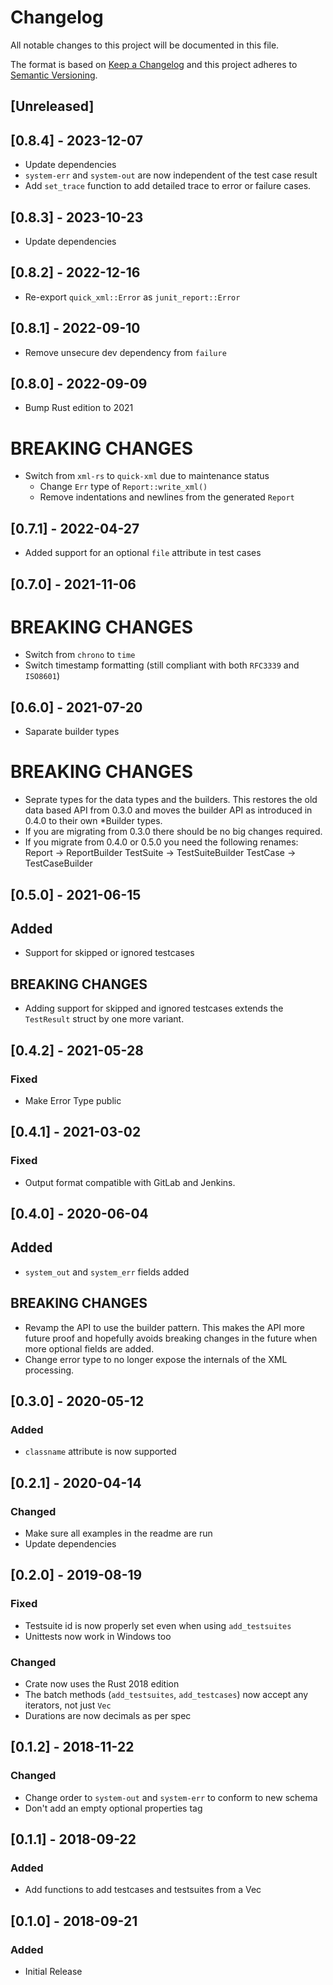 # Changelog
All notable changes to this project will be documented in this file.

The format is based on [Keep a Changelog](http://keepachangelog.com/en/1.0.0/)
and this project adheres to [Semantic Versioning](http://semver.org/spec/v2.0.0.html).

## [Unreleased]

## [0.8.4] - 2023-12-07

- Update dependencies
- `system-err` and `system-out` are now independent of the test case result
- Add `set_trace` function to add detailed trace to error or failure cases.

## [0.8.3] - 2023-10-23

- Update dependencies

## [0.8.2] - 2022-12-16

- Re-export `quick_xml::Error` as `junit_report::Error`

## [0.8.1] - 2022-09-10

- Remove unsecure dev dependency from `failure`

## [0.8.0] - 2022-09-09

- Bump Rust edition to 2021
# BREAKING CHANGES
- Switch from `xml-rs` to `quick-xml` due to maintenance status
  - Change `Err` type of `Report::write_xml()`
  - Remove indentations and newlines from the generated `Report`

## [0.7.1] - 2022-04-27

- Added support for an optional `file` attribute in test cases

## [0.7.0] - 2021-11-06
# BREAKING CHANGES
- Switch from `chrono` to `time`
- Switch timestamp formatting (still compliant with both `RFC3339` and `ISO8601`)

## [0.6.0] - 2021-07-20

- Saparate builder types
# BREAKING CHANGES
- Seprate types for the data types and the builders. This restores the old data based API from 0.3.0 and moves
the builder API as introduced in 0.4.0 to their own *Builder types.
- If you are migrating from 0.3.0 there should be no big changes required.
- If you migrate from 0.4.0 or 0.5.0 you need the following renames:
  Report -> ReportBuilder
  TestSuite -> TestSuiteBuilder
  TestCase -> TestCaseBuilder


## [0.5.0] - 2021-06-15

## Added
- Support for skipped or ignored testcases
## BREAKING CHANGES
- Adding support for skipped and ignored testcases extends the `TestResult` struct by one more variant.

## [0.4.2] - 2021-05-28

### Fixed

- Make Error Type public

## [0.4.1] - 2021-03-02

### Fixed

- Output format compatible with GitLab and Jenkins.

## [0.4.0] - 2020-06-04

## Added
- `system_out` and `system_err` fields added

## BREAKING CHANGES
- Revamp the API to use the builder pattern. This makes the API more future proof and hopefully avoids breaking changes in the future when more optional fields are added.
- Change error type to no longer expose the internals of the XML processing.

## [0.3.0] - 2020-05-12

### Added
- `classname` attribute is now supported

## [0.2.1] - 2020-04-14
### Changed
- Make sure all examples in the readme are run
- Update dependencies

## [0.2.0] - 2019-08-19
### Fixed
- Testsuite id is now properly set even when using `add_testsuites`
- Unittests now work in Windows too

### Changed
- Crate now uses the Rust 2018 edition
- The batch methods (`add_testsuites`, `add_testcases`) now accept any iterators, not just `Vec`
- Durations are now decimals as per spec

## [0.1.2] - 2018-11-22
### Changed
- Change order to `system-out` and `system-err` to conform to new schema
- Don't add an empty optional properties tag

## [0.1.1] - 2018-09-22
### Added
- Add functions to add testcases and testsuites from a Vec

## [0.1.0] - 2018-09-21
### Added
- Initial Release
